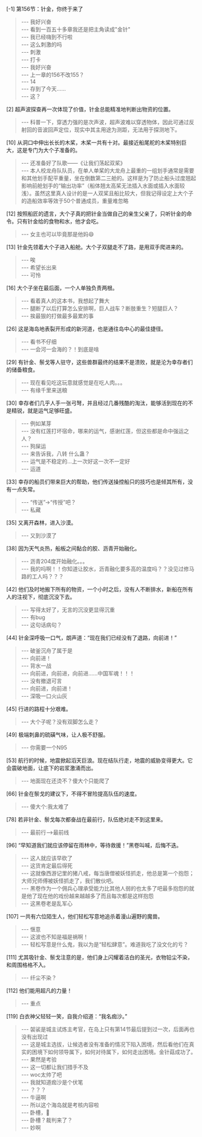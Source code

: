 
[-1] 第156节：针金，你终于来了
>--- 我好兴奋<br>
>--- 看到一百五十多章我还是把主角读成"金针"<br>
>--- 我已经嗨到不行啦<br>
>--- 这么刺激的吗<br>
>--- 刺激<br>
>--- 打卡<br>
>--- 我好兴奋<br>
>--- 上一章的156不改155？<br>
>--- 14<br>
>--- 存到了今天……<br>
>--- 这？<br>

[2] 超声波探查再一次体现了价值，针金总能精准地判断出物资的位置。
>--- 科普一下，穿透力强的是次声波，超声波难以穿透物体，因此可通过反射回的音波回声定位，现实中其主用途为测距，无法用于探测地下。<br>

[10] 从洞口中伸出长长的木桨，木桨一共有十对。最接近船尾舵的木桨特别巨大，这是专门为大个子准备的。
>--- 还准备好了队歌——《让我们荡起双桨》<br>
>--- 本人校龙舟队队员，在单人单桨的大龙舟上最重的一组划手通常是需要和其他划手配平重量，坐在倒数第二三舱的。这样是为了防止船头过度翘起影响前舱划手的“输出功率”（船体翘太高桨无法插入水面或插入水面较浅）。虽然这里真人设计的是一人双桨且船比较大，但我记得设定上大个子的造船效率等效于50个普通成员，重量难忽略<br>

[12] 按照船匠的遗言，大个子真的把针金当做自己的亲生父亲了，只听针金的命令。只有针金给的食物和水，他才会吃。
>--- 女主也可以毕竟那是他妈😄<br>

[13] 针金先领着大个子进入船舱。大个子双腿走不了路，是用双手爬进来的。
>--- 唉<br>
>--- 希望长出来<br>
>--- 可怜<br>

[16] 大个子坐在最后面，一个人单独负责两根。
>--- 看着真人的这本书，我想起了舞大<br>
>--- 腿断了以后打算怎么安排啊，巨人战车？断肢重生？短腿巨人？<br>
>--- 挨最狠的打做最多最累的事<br>

[26] 这是海岛地表裂开形成的新河道，也是通往岛中心的最佳捷径。
>--- 看书不仔细<br>
>--- 一会河一会海的？！到底是啥<br>

[29] 有针金、鬃戈等人驻守，这些兽群最终的结果不是溃败，就是沦为幸存者们的储备粮食。
>--- 现在看见吃这玩意就感觉是在吃人肉。。。<br>
>--- 有缘千里来送粮<br>

[30] 幸存者们几乎人手一张弓弩，并且经过几番残酷的淘汰，能够活到现在的不是精锐，就是运气足够旺盛。
>--- 例如某芽<br>
>--- 没有红莲打坏宿命，哪来的运气，感谢红莲，但这些都是命中强运之人？<br>
>--- 狗屎运<br>
>--- 来告诉我，八转 什么蛊？<br>
>--- 运气是不稳定的…上一次好这一次不一定好<br>
>--- 运道<br>

[33] 幸存的船员们带来巨大的帮助，他们传送操控船只的技巧也是倾其所有，没有一点失常。
>--- “传送”→“传授”吧？<br>
>--- 私藏<br>

[35] 又离开森林，进入沙漠。
>--- 又到沙漠了<br>

[38] 因为天气炎热，船板之间黏合的胶、沥青开始融化。
>--- 沥青204度开始融化。。。<br>
>--- 我的吗啊！！你知道让胶水，沥青融化要多高的温度吗？？没见过修马路的工人吗？？？<br>

[42] 他们及时地搬下所有的物资，一个小时之后，没有人不断排水，新船在所有人的注视下，彻底沉没下去。
>--- 写得太好了，无言的沉没更显得沉重<br>
>--- 有bug<br>
>--- 这句话病句？<br>

[44] 针金深呼吸一口气，朗声道：“现在我们已经没有了退路，向前进！”
>--- 破釜沉舟了属于是<br>
>--- 向前进！<br>
>--- 背水一战<br>
>--- 向前进，向前进，向前进……中国军魂！！！<br>
>--- 没有撤退可言<br>
>--- 向前进，向前进！<br>
>--- 深吸一口火山灰<br>

[45] 行进的路程十分艰难。
>--- 大个子呢？没有双脚怎么走？<br>

[49] 极端刺鼻的硫磺气味，让人极不舒服。
>--- 你需要一个N95<br>

[53] 航行的时候，地震掀起滔天巨浪。现在结队行走，地震的威胁变得更大。它会震破地面，让底下的岩浆激涌而出。
>--- 地面现在还烫不？傻大个只能爬了<br>

[66] 针金在鬃戈的建议下，不得不冒险提高队伍的速度。
>--- 傻大个:我太难了<br>

[78] 若非针金、鬃戈每次都奋战在最前行，队伍绝对走不到这里来。
>--- 最前行—>最前线<br>

[96] “早知道我们就应该停留在雨林中，等待救援！”黑卷叫喊，后悔不迭。
>--- 这人就应该早砍了<br>
>--- 这货肯定最后得死<br>
>--- 这就像西游记里的猪八戒，每当唐僧被妖怪抓走，他总是第一个抱怨；大师兄师傅被妖怪抓走了，我们散伙吧。<br>
>--- 黑卷作为一个佣兵心理承受能力比其他人弱的也太多了吧最多抱怨的就是他了现在他的戏份越来越越多了而且每次都是这样抱怨<br>
>--- 这黑卷老是乱军心<br>

[107] 一共有六位陌生人，他们轻松写意地追杀着漫山遍野的魔兽。
>--- 惬意<br>
>--- 这波也不知是福是祸啊！<br>
>--- 轻松写意是什么鬼，我以为是“轻松肆意”。难道我吃了没文化的亏？<br>

[111] 尤其吸针金、鬃戈注意的是，他们身上闪耀着洁白的圣光，衣物铅尘不染，和周围格格不入。
>--- 纤尘不染？<br>

[112] 他们能用超凡的力量！
>--- 重点<br>

[119] 白衣神父轻轻一笑，自我介绍道：“我名痂沙。”
>--- 袈裟是城主试炼主考官，在岛上只有第14节最后提到过一次，后面再也没有出现过<br>
>--- 这是城主选拔，让候选者没有准备的情况下陷入困境，然后看他们在真实的困境下如何领导属下，如何对待属下，如何走出困境。金针菇成功了。<br>
>--- 果然是考验<br>
>--- 这一切都让我们措手不及<br>
>--- woc太帅了吧<br>
>--- 我就知道痂沙是个伏笔<br>
>--- ？？？<br>
>--- 牛逼啊<br>
>--- 所以这个海岛就是考核内容啦<br>
>--- 卧槽，🌿<br>
>--- 卧槽？裁判来了？<br>
>--- 妙啊<br>

